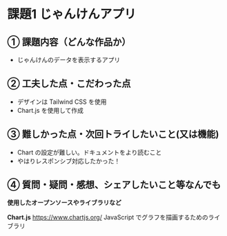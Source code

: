 # 課題1 じゃんけんアプリ

## ① 課題内容（どんな作品か）
- じゃんけんのデータを表示するアプリ

## ② 工夫した点・こだわった点
- デザインは Tailwind CSS を使用
- Chart.js を使用して作成

## ③ 難しかった点・次回トライしたいこと(又は機能)
- Chart の設定が難しい。ドキュメントをより読むこと
- やはりレスポンシブ対応したかった！

## ④ 質問・疑問・感想、シェアしたいこと等なんでも

**使用したオープンソースやライブラリなど**

**Chart.js** 
https://www.chartjs.org/
JavaScript でグラフを描画するためのライブラリ